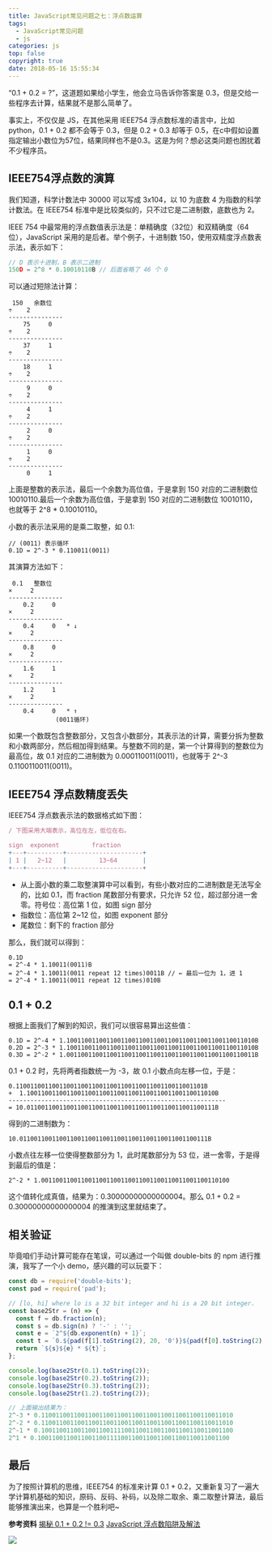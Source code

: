 ```yaml
---
title: JavaScript常见问题之七：浮点数运算
tags:
  - JavaScript常见问题
  - js
categories: js
top: false
copyright: true
date: 2018-05-16 15:55:34
---
```

“0.1 + 0.2 = ?”，这道题如果给小学生，他会立马告诉你答案是 0.3，但是交给一些程序去计算，结果就不是那么简单了。
<!--more-->
事实上，不仅仅是 JS，在其他采用 IEEE754 浮点数标准的语言中，比如python，0.1 + 0.2 都不会等于 0.3，但是 0.2 + 0.3 却等于 0.5，在c中假如设置指定输出小数位为57位，结果同样也不是0.3。这是为何？想必这类问题也困扰着不少程序员。
## IEEE754浮点数的演算
我们知道，科学计数法中 30000 可以写成 3x104，以 10 为底数 4 为指数的科学计数法。在 IEEE754 标准中是比较类似的，只不过它是二进制数，底数也为 2。

IEEE 754 中最常用的浮点数值表示法是：单精确度（32位）和双精确度（64位），JavaScript 采用的是后者。举个例子，十进制数 150，使用双精度浮点数表示法，表示如下：
```js
// D 表示十进制，B 表示二进制
150D = 2^8 * 0.10010110B // 后面省略了 46 个 0
```
可以通过短除法计算：
```
 150   余数位
÷    2
---------------
    75     0   
÷    2
---------------
    37     1
÷    2
---------------
    18     1
÷    2
---------------
     9     0
÷    2
---------------
     4     1
÷    2
---------------
     2     0
÷    2
---------------
     1     0
÷    2
---------------
     0     1
```
上面是整数的表示法，最后一个余数为高位值，于是拿到 150 对应的二进制数位 10010110.最后一个余数为高位值，于是拿到 150 对应的二进制数位 10010110，也就等于 2^8 * 0.10010110。

小数的表示法采用的是乘二取整，如 0.1:
```
// (0011) 表示循环
0.1D = 2^-3 * 0.110011(0011)
```
其演算方法如下：
```
 0.1   整数位
×     2
---------------
    0.2     0 
×     2
---------------
    0.4     0   * ↓
×     2
---------------
    0.8     0 
×     2
---------------
    1.6     1 
×     2
---------------
    1.2     1
×     2
---------------
    0.4     0   * ↑
             (0011循环)
```
如果一个数既包含整数部分，又包含小数部分，其表示法的计算，需要分拆为整数和小数两部分，然后相加得到结果。与整数不同的是，第一个计算得到的整数位为最高位，故 0.1 对应的二进制数为 0.000110011(0011)，也就等于 2^-3 0.1100110011(0011)。

## IEEE754 浮点数精度丢失
IEEE754 浮点数表示法的数据格式如下图：
```js
/ 下图采用大端表示，高位在左，低位在右。

sign  exponent         fraction
+---+----------+---------------------+
| 1 |   2~12   |         13~64       |
+---+----------+---------------------+
```
* 从上面小数的乘二取整演算中可以看到，有些小数对应的二进制数是无法写全的，比如 0.1，而 fraction 尾数部分有要求，只允许 52 位，超过部分进一舍零。符号位：高位第 1 位，如图 sign 部分
* 指数位：高位第 2~12 位，如图 exponent 部分
* 尾数位：剩下的 fraction 部分

那么，我们就可以得到：
```
0.1D 
= 2^-4 * 1.10011(0011)B
= 2^-4 * 1.10011(0011 repeat 12 times)0011B // ← 最后一位为 1，进 1
= 2^-4 * 1.10011(0011 repeat 12 times)010B
```

## 0.1 + 0.2
根据上面我们了解到的知识，我们可以很容易算出这些值：
```
0.1D = 2^-4 * 1.1001100110011001100110011001100110011001100110011010B
0.2D = 2^-3 * 1.1001100110011001100110011001100110011001100110011010B
0.3D = 2^-2 * 1.0011001100110011001100110011001100110011001100110011B
```
0.1 + 0.2 时，先将两者指数统一为 -3，故 0.1 小数点向左移一位，于是：
```
0.1100110011001100110011001100110011001100110011001101B
+  1.1001100110011001100110011001100110011001100110011010B
------------------------------------------------------------
= 10.0110011001100110011001100110011001100110011001100111B
```
得到的二进制数为：
```
10.0110011001100110011001100110011001100110011001100111B
```
小数点往左移一位使得整数部分为 1，此时尾数部分为 53 位，进一舍零，于是得到最后的值是：
```
2^-2 * 1.0011001100110011001100110011001100110011001100110100
```
这个值转化成真值，结果为：0.30000000000000004。那么 0.1 + 0.2 = 0.30000000000000004 的推演到这里就结束了。

## 相关验证
毕竟咱们手动计算可能存在笔误，可以通过一个叫做 double-bits 的 npm 进行推演，我写了一个小 demo，感兴趣的可以玩耍下：
```js
const db = require('double-bits');
const pad = require('pad');

// [lo, hi] where lo is a 32 bit integer and hi is a 20 bit integer.
const base2Str = (n) => {
  const f = db.fraction(n);
  const s = db.sign(n) ? '-' : '';
  const e = `2^${db.exponent(n) + 1}`;
  const t = `0.${pad(f[1].toString(2), 20, '0')}${pad(f[0].toString(2), 32, '0')}`;
  return `${s}${e} * ${t}`;
};

console.log(base2Str(0.1).toString(2));
console.log(base2Str(0.2).toString(2));
console.log(base2Str(0.3).toString(2));
console.log(base2Str(1.2).toString(2));

// 上面输出结果为：
2^-3 * 0.11001100110011001100110011001100110011001100110011010
2^-2 * 0.11001100110011001100110011001100110011001100110011010
2^-1 * 0.10011001100110011001111001100110011001100110011001100
2^1 * 0.10011001100110011001111001100110011001100110011001100
```
## 最后
为了按照计算机的思维，IEEE754 的标准来计算 0.1 + 0.2，又重新复习了一遍大学计算机基础的知识，原码、反码、补码，以及除二取余、乘二取整计算法，最后能够推演出来，也算是一个胜利吧~



**参考资料**
[揭秘 0.1 + 0.2 != 0.3](http://www.cnblogs.com/hustskyking/p/ieee754-operation-in-js.html)
[JavaScript 浮点数陷阱及解法](https://github.com/camsong/blog/issues/9)

![](http://oankigr4l.bkt.clouddn.com/wexin.png)
